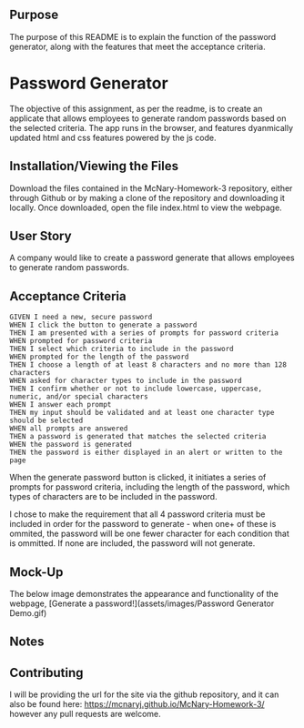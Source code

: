 ## Purpose

The purpose of this README is to explain the function of the password generator, along with the features that meet the acceptance criteria.

# Password Generator

The objective of this assignment, as per the readme, is to create an applicate that allows employees to generate random passwords based on the selected criteria. The app runs in the browser, and features dyanmically updated html and css features powered by the js code.


## Installation/Viewing the Files

Download the files contained in the McNary-Homework-3 repository, either through Github or by making a clone of the repository and downloading it locally. Once downloaded, open the file index.html to view the webpage.


## User Story
A company would like to create a password generate that allows employees to generate random passwords.

## Acceptance Criteria
```
GIVEN I need a new, secure password
WHEN I click the button to generate a password
THEN I am presented with a series of prompts for password criteria
WHEN prompted for password criteria
THEN I select which criteria to include in the password
WHEN prompted for the length of the password
THEN I choose a length of at least 8 characters and no more than 128 characters
WHEN asked for character types to include in the password
THEN I confirm whether or not to include lowercase, uppercase, numeric, and/or special characters
WHEN I answer each prompt
THEN my input should be validated and at least one character type should be selected
WHEN all prompts are answered
THEN a password is generated that matches the selected criteria
WHEN the password is generated
THEN the password is either displayed in an alert or written to the page
```
When the generate password button is clicked, it initiates a series of prompts for password criteria, including the length of the password, which types of characters are to be included in the password.

I chose to make the requirement that all 4 password criteria must be included in order for the password to generate - when one+ of these is ommited, the password will be one fewer character for each condition that is ommitted. If none are included, the password will not generate.

## Mock-Up

The below image demonstrates the appearance and functionality of the webpage, [Generate a password!](assets/images/Password Generator Demo.gif)

## Notes



## Contributing
I will be providing the url for the site via the github repository, and it can also be found here: https://mcnaryj.github.io/McNary-Homework-3/ however any pull requests are welcome.

